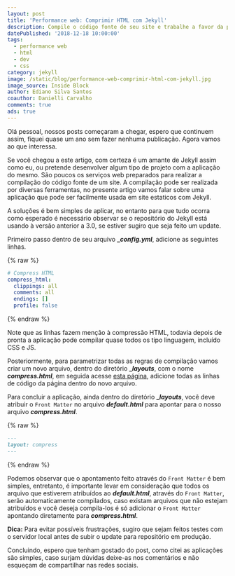 ```yaml
---
layout: post
title: 'Performance web: Comprimir HTML com Jekyll'
description: Compile o código fonte de seu site e trabalhe a favor da performance web.
datePublished: '2018-12-18 10:00:00'
tags:
  - performance web
  - html
  - dev
  - css
category: jekyll
image: /static/blog/performance-web-comprimir-html-com-jekyll.jpg
image_source: Inside Block
author: Ediano Silva Santos
coauthor: Danielli Carvalho
comments: true
ads: true
---
```

Olá pessoal, nossos posts começaram a chegar, espero que continuem assim, fiquei quase um ano sem fazer nenhuma publicação. Agora vamos ao que interessa.

Se você chegou a este artigo, com certeza é um amante de Jekyll assim como eu, ou pretende desenvolver algum tipo de projeto com a aplicação do mesmo. São poucos os serviços web preparados para realizar a compilação do código fonte de um site. A compilação pode ser realizada por diversas ferramentas, no presente artigo vamos falar sobre uma aplicação que pode ser facilmente usada em site estaticos com Jekyll.

A soluções é bem simples de aplicar, no entanto para que tudo ocorra como esperado é necessário observar se o repositório do Jekyll está usando à versão anterior a 3.0, se estiver sugiro que seja feito um update. 

Primeiro passo dentro de seu arquivo **__config.yml_**, adicione as seguintes linhas.

{% raw %}

```yml
# Compress HTML
compress_html:
  clippings: all
  comments: all
  endings: []
  profile: false
```

{% endraw %}

Note que as linhas fazem menção à compressão HTML, todavia depois de pronta a aplicação pode compilar quase todos os tipo linguagem, incluído CSS e JS. 

Posteriormente, para parametrizar todas as regras de compilação vamos criar um novo arquivo, dentro do diretório **__layouts_**, com o nome _**compress.html**_, em seguida acesse <a href="https://raw.githubusercontent.com/ediano/my-testing-lab/master/code/jekyll/compress-html/compress.html" target="_blank" rel="noopener">esta página</a>, adicione todas as linhas de código da página dentro do novo arquivo.

Para concluir a aplicação, ainda dentro do diretório **__layouts_**, você deve atribuir o `Front Matter` no arquivo _**default.html**_ para apontar para o nosso arquivo _**compress.html**_.

{% raw %}

```md
---
layout: compress
---
```

{% endraw %}

Podemos observar que o apontamento feito através do `Front Matter` é bem simples, entretanto, é importante levar em consideração  que todos os arquivo que estiverem atribuídos ao _**default.html**_, através do `Front Matter`, serão automaticamente compilados, caso existam  arquivos que não estejam atribuídos e você deseja compila-los é só adicionar o `Front Matter` apontando diretamente para _**compress.html**_.

**Dica:** Para evitar possíveis frustrações, sugiro que sejam feitos testes com o servidor local antes de subir o update para repositório em produção.

Concluindo, espero que tenham gostado do post, como citei as aplicações são simples, caso surjam dúvidas deixe-as nos comentários e não esqueçam de compartilhar nas redes sociais.
